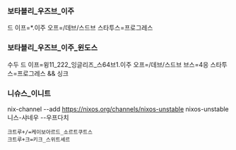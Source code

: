 ### 보타블리_우즈브_이주

드 이프=*.이주 오프=/데브/스드브 스타투스=프로그레스

### 보타블리_우즈브_이주_윈도스

수두 드 이프=윙11_222_잉글리즈_스64브1.이주 오프=/데브/스드브 브스=4응 스타투스=프로그레스 && 싱크

### 니슈스_이니트

nix-channel --add <https://nixos.org/channels/nixos-unstable> nixos-unstable
니스-샤네우 --우프다치

```트스트
크트루+/=케이보아르드_소르트쿠트스
크트루+크=키크_스위트셰르
```
